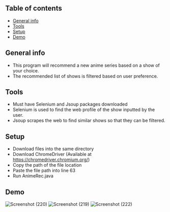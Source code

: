 ## Table of contents
* [General info](#general-info)
* [Tools](#tools)
* [Setup](#setup)
* [Demo](#demo)

## General info
* This program will recommend a new anime series based on a show of your choice.
* The recommended list of shows is filtered based on user preference.
	
## Tools
* Must have Selenium and Jsoup packages downloaded
* Selenium is used to find the web profile of the show inputted by the user.
* Jsoup scrapes the web to find similar shows so that they can be filtered.
	
## Setup
* Download files into the same directory
* Download ChromeDriver (Available at https://chromedriver.chromium.org/) 
* Copy the path of the file location
* Paste the file path into line 63 
* Run AnimeRec.java

## Demo
![Screenshot (220)](https://user-images.githubusercontent.com/76886099/131931778-c1c33219-ba30-456a-8d1f-d99bdaa7253c.png)
![Screenshot (219)](https://user-images.githubusercontent.com/76886099/131931687-e5b2aa58-55ea-4c8d-88a3-57e9e238db9e.png)
![Screenshot (222)](https://user-images.githubusercontent.com/76886099/131932896-ef6a139d-b889-4c2f-a143-13a3e4b66444.png)

